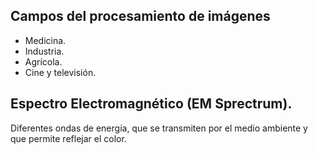 ## Campos del procesamiento de imágenes
- Medicina.
- Industria.
- Agrícola.
- Cine y televisión.
## Espectro Electromagnético (EM Sprectrum).
Diferentes ondas de energía, que se transmiten por el medio ambiente y que permite reflejar el color.
